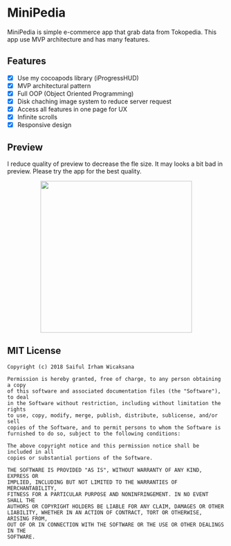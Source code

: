 # MiniPedia
MiniPedia is simple e-commerce app that grab data from Tokopedia.
This app use MVP architecture and has many features.

## Features
- [x] Use my cocoapods library (iProgressHUD)
- [x] MVP architectural pattern
- [x] Full OOP (Object Oriented Programming)
- [x] Disk chaching image system to reduce server request
- [x] Access all features in one page for UX
- [x] Infinite scrolls
- [x] Responsive design

## Preview
I reduce quality of preview to decrease the fle size. It may looks a bit bad in preview.
Please try the app for the best quality.
<p align="center">
<img width="350" src="https://github.com/icaksama/MiniPedia/blob/master/demo.gif?raw=true">
</p>

## MIT License
```text
Copyright (c) 2018 Saiful Irham Wicaksana

Permission is hereby granted, free of charge, to any person obtaining a copy
of this software and associated documentation files (the "Software"), to deal
in the Software without restriction, including without limitation the rights
to use, copy, modify, merge, publish, distribute, sublicense, and/or sell
copies of the Software, and to permit persons to whom the Software is
furnished to do so, subject to the following conditions:

The above copyright notice and this permission notice shall be included in all
copies or substantial portions of the Software.

THE SOFTWARE IS PROVIDED "AS IS", WITHOUT WARRANTY OF ANY KIND, EXPRESS OR
IMPLIED, INCLUDING BUT NOT LIMITED TO THE WARRANTIES OF MERCHANTABILITY,
FITNESS FOR A PARTICULAR PURPOSE AND NONINFRINGEMENT. IN NO EVENT SHALL THE
AUTHORS OR COPYRIGHT HOLDERS BE LIABLE FOR ANY CLAIM, DAMAGES OR OTHER
LIABILITY, WHETHER IN AN ACTION OF CONTRACT, TORT OR OTHERWISE, ARISING FROM,
OUT OF OR IN CONNECTION WITH THE SOFTWARE OR THE USE OR OTHER DEALINGS IN THE
SOFTWARE.
```
